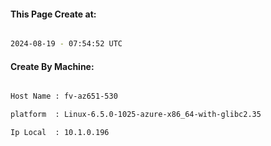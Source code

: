 
   
#### This Page Create at:

```bash

2024-08-19 - 07:54:52 UTC

```

#### Create By Machine:

```bash

Host Name : fv-az651-530

platform  : Linux-6.5.0-1025-azure-x86_64-with-glibc2.35

Ip Local  : 10.1.0.196

```

